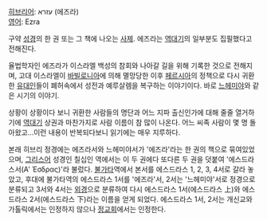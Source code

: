 [히브리어](%ED%9E%88%EB%B8%8C%EB%A6%AC%EC%96%B4.md): עזרא (에즈라)  
[영어](%EC%98%81%EC%96%B4.md): Ezra

구약 [성경](%EC%84%B1%EA%B2%BD.md)의 한 권 또는 그 책에 나오는
[사제](%EC%82%AC%EC%A0%9C.md). 에즈라는 [역대기](%EC%97%AD%EB%8C%80%EA%B8%B0.md)의
일부분도 집필했다고 전해진다.

율법학자인 에즈라가 이스라엘 백성의 참회와 나아갈 길을 위해 기록한 것으로 전해지며, 고대 이스라엘이
[바빌로니아](%EB%B0%94%EB%B9%8C%EB%A1%9C%EB%8B%88%EC%95%84.md)에 의해 멸망당한 이후
[페르시아](%ED%8E%98%EB%A5%B4%EC%8B%9C%EC%95%84.md)의 정책으로 다시 귀환한
[유대인](%EC%9C%A0%EB%8C%80%EC%9D%B8.md)들이 폐허속에서 성전과 예루살렘을 복구하는 이야기이다. 바로
[느헤미야](%EB%8A%90%ED%97%A4%EB%AF%B8%EC%95%BC.md)와 같은 시기의 이야기.

상황이 상황이다 보니 귀환한 사람들의 명단과 어느 지파 출신인가에 대해 줄줄 열거하기에
[역대기](%EC%97%AD%EB%8C%80%EA%B8%B0.md) 상권과 마찬가지로 사람 이름이 참 많이 나온다. 어느 씨족 사람이
몇 명 돌아왔고...이런 내용이 반복되다보니 읽기에는 매우 지루하다.

본래 히브리 정경에는 에즈라서와 느헤미야서가 '에즈라'라는 한 권의 책으로 묶여있었으며,
[그리스어](%EA%B7%B8%EB%A6%AC%EC%8A%A4%EC%96%B4.md) 성경인 칠십인 역에서는 이 두 권에다 또다른 두
권을 덧붙여 '에스드라스서(Α' Έσδρας)'라 불렀다. [불가타](%EB%B6%88%EA%B0%80%ED%83%80.md)역에서
본서를 에스드라스 1, 2, 3, 4서로 갈라 놓았고, 후대에 불가타역의 에스드라스 1서를 '에즈라'서, 2서는 '느헤미야'서로 정경으로
분류되고 3서와 4서는 [외경](%EC%99%B8%EA%B2%BD.md)으로 분류하여 다시 에스드라스 1서(에스드라스 上)와 에스드라스
2서(에스드라스 下)라는 이름을 얻게 되었다. 에스드라스 1서, 2서는 개신교와 가톨릭에서는 인정하지 않으나
[정교회](%EC%A0%95%EA%B5%90%ED%9A%8C.md)에서는 인정한다.

